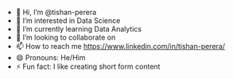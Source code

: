 - 👋 Hi, I’m @tishan-perera
- 👀 I’m interested in Data Science 
- 🌱 I’m currently learning Data Analytics
- 💞️ I’m looking to collaborate on 
- 📫 How to reach me https://www.linkedin.com/in/tishan-perera/
- 😄 Pronouns: He/Him
- ⚡ Fun fact: I like creating short form content

<!---
tishan-perera/tishan-perera is a ✨ special ✨ repository because its `README.md` (this file) appears on your GitHub profile.
You can click the Preview link to take a look at your changes.
--->

